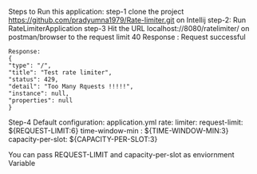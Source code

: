 Steps to Run this application:
step-1
    clone the project https://github.com/pradyumna1979/Rate-limiter.git on Intellij
step-2:
    Run RateLimiterApplication
step-3
    Hit the URL localhost://8080/ratelimiter/ on postman/browser to the request limit 40
    Response : Request successful
    
    Response:
    {
    "type": "/",
    "title": "Test rate limiter",
    "status": 429,
    "detail": "Too Many Rquests !!!!!",
    "instance": null,
    "properties": null
    }
Step-4
  Default configuration: application.yml
  rate:
  limiter:
      request-limit: ${REQUEST-LIMIT:6}
      time-window-min : ${TIME-WINDOW-MIN:3}
      capacity-per-slot: ${CAPACITY-PER-SLOT:3}
    
  You can pass REQUEST-LIMIT and capacity-per-slot as enviornment Variable
    
    

